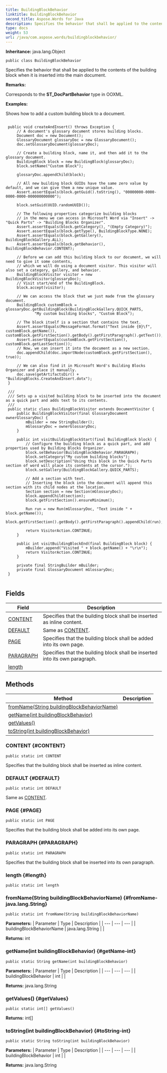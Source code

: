 ```yaml
---
title: BuildingBlockBehavior
linktitle: BuildingBlockBehavior
second_title: Aspose.Words for Java
description: Specifies the behavior that shall be applied to the contents of the building block when it is inserted into the main document in Java.
type: docs
weight: 53
url: /java/com.aspose.words/buildingblockbehavior/
---
```


**Inheritance:**
java.lang.Object
```
public class BuildingBlockBehavior
```

Specifies the behavior that shall be applied to the contents of the building block when it is inserted into the main document.

 **Remarks:** 

Corresponds to the **ST\_DocPartBehavior** type in OOXML.

 **Examples:** 

Shows how to add a custom building block to a document.

```

 public void createAndInsert() throws Exception {
     // A document's glossary document stores building blocks.
     Document doc = new Document();
     GlossaryDocument glossaryDoc = new GlossaryDocument();
     doc.setGlossaryDocument(glossaryDoc);

     // Create a building block, name it, and then add it to the glossary document.
     BuildingBlock block = new BuildingBlock(glossaryDoc);
     block.setName("Custom Block");

     glossaryDoc.appendChild(block);

     // All new building block GUIDs have the same zero value by default, and we can give them a new unique value.
     Assert.assertEquals(block.getGuid().toString(), "00000000-0000-0000-0000-000000000000");

     block.setGuid(UUID.randomUUID());

     // The following properties categorize building blocks
     // in the menu we can access in Microsoft Word via "Insert" -> "Quick Parts" -> "Building Blocks Organizer".
     Assert.assertEquals(block.getCategory(), "(Empty Category)");
     Assert.assertEquals(block.getType(), BuildingBlockType.NONE);
     Assert.assertEquals(block.getGallery(), BuildingBlockGallery.ALL);
     Assert.assertEquals(block.getBehavior(), BuildingBlockBehavior.CONTENT);

     // Before we can add this building block to our document, we will need to give it some contents,
     // which we will do using a document visitor. This visitor will also set a category, gallery, and behavior.
     BuildingBlockVisitor visitor = new BuildingBlockVisitor(glossaryDoc);
     // Visit start/end of the BuildingBlock.
     block.accept(visitor);

     // We can access the block that we just made from the glossary document.
     BuildingBlock customBlock = glossaryDoc.getBuildingBlock(BuildingBlockGallery.QUICK_PARTS,
             "My custom building blocks", "Custom Block");

     // The block itself is a section that contains the text.
     Assert.assertEquals(MessageFormat.format("Text inside {0}\f", customBlock.getName()), customBlock.getFirstSection().getBody().getFirstParagraph().getText());
     Assert.assertEquals(customBlock.getFirstSection(), customBlock.getLastSection());
     // Now, we can insert it into the document as a new section.
     doc.appendChild(doc.importNode(customBlock.getFirstSection(), true));

     // We can also find it in Microsoft Word's Building Blocks Organizer and place it manually.
     doc.save(getArtifactsDir() + "BuildingBlocks.CreateAndInsert.dotx");
 }

 /// 
 /// Sets up a visited building block to be inserted into the document as a quick part and adds text to its contents.
 /// 
 public static class BuildingBlockVisitor extends DocumentVisitor {
     public BuildingBlockVisitor(final GlossaryDocument ownerGlossaryDoc) {
         mBuilder = new StringBuilder();
         mGlossaryDoc = ownerGlossaryDoc;
     }

     public int visitBuildingBlockStart(final BuildingBlock block) {
         // Configure the building block as a quick part, and add properties used by Building Blocks Organizer.
         block.setBehavior(BuildingBlockBehavior.PARAGRAPH);
         block.setCategory("My custom building blocks");
         block.setDescription("Using this block in the Quick Parts section of word will place its contents at the cursor.");
         block.setGallery(BuildingBlockGallery.QUICK_PARTS);

         // Add a section with text.
         // Inserting the block into the document will append this section with its child nodes at the location.
         Section section = new Section(mGlossaryDoc);
         block.appendChild(section);
         block.getFirstSection().ensureMinimum();

         Run run = new Run(mGlossaryDoc, "Text inside " + block.getName());
         block.getFirstSection().getBody().getFirstParagraph().appendChild(run);

         return VisitorAction.CONTINUE;
     }

     public int visitBuildingBlockEnd(final BuildingBlock block) {
         mBuilder.append("Visited " + block.getName() + "\r\n");
         return VisitorAction.CONTINUE;
     }

     private final StringBuilder mBuilder;
     private final GlossaryDocument mGlossaryDoc;
 }
 
```
## Fields

| Field | Description |
| --- | --- |
| [CONTENT](#CONTENT) | Specifies that the building block shall be inserted as inline content. |
| [DEFAULT](#DEFAULT) | Same as [CONTENT](../../com.aspose.words/buildingblockbehavior/\#CONTENT). |
| [PAGE](#PAGE) | Specifies that the building block shall be added into its own page. |
| [PARAGRAPH](#PARAGRAPH) | Specifies that the building block shall be inserted into its own paragraph. |
| [length](#length) |  |
## Methods

| Method | Description |
| --- | --- |
| [fromName(String buildingBlockBehaviorName)](#fromName-java.lang.String) |  |
| [getName(int buildingBlockBehavior)](#getName-int) |  |
| [getValues()](#getValues) |  |
| [toString(int buildingBlockBehavior)](#toString-int) |  |
### CONTENT {#CONTENT}
```
public static int CONTENT
```


Specifies that the building block shall be inserted as inline content.

### DEFAULT {#DEFAULT}
```
public static int DEFAULT
```


Same as [CONTENT](../../com.aspose.words/buildingblockbehavior/\#CONTENT).

### PAGE {#PAGE}
```
public static int PAGE
```


Specifies that the building block shall be added into its own page.

### PARAGRAPH {#PARAGRAPH}
```
public static int PARAGRAPH
```


Specifies that the building block shall be inserted into its own paragraph.

### length {#length}
```
public static int length
```


### fromName(String buildingBlockBehaviorName) {#fromName-java.lang.String}
```
public static int fromName(String buildingBlockBehaviorName)
```




**Parameters:**
| Parameter | Type | Description |
| --- | --- | --- |
| buildingBlockBehaviorName | java.lang.String |  |

**Returns:**
int
### getName(int buildingBlockBehavior) {#getName-int}
```
public static String getName(int buildingBlockBehavior)
```




**Parameters:**
| Parameter | Type | Description |
| --- | --- | --- |
| buildingBlockBehavior | int |  |

**Returns:**
java.lang.String
### getValues() {#getValues}
```
public static int[] getValues()
```




**Returns:**
int[]
### toString(int buildingBlockBehavior) {#toString-int}
```
public static String toString(int buildingBlockBehavior)
```




**Parameters:**
| Parameter | Type | Description |
| --- | --- | --- |
| buildingBlockBehavior | int |  |

**Returns:**
java.lang.String
